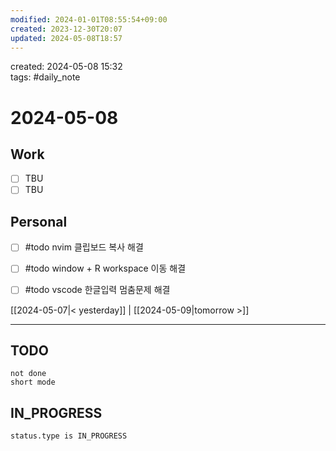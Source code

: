 ```yaml
---
modified: 2024-01-01T08:55:54+09:00
created: 2023-12-30T20:07
updated: 2024-05-08T18:57
---
```

created: 2024-05-08 15:32  
tags: #daily_note  
  
# 2024-05-08  

## Work

- [ ] TBU
- [ ] TBU  

## Personal


- [ ] #todo nvim 클립보드 복사 해결
- [ ]  #todo window + R workspace 이동 해결
- [ ] #todo vscode 한글입력 멈춤문제 해결

  
  
[[2024-05-07|< yesterday]] | [[2024-05-09|tomorrow >]]  
  
---  


## TODO
```tasks  
not done  
short mode  
```

## IN_PROGRESS
```tasks  
status.type is IN_PROGRESS
```

